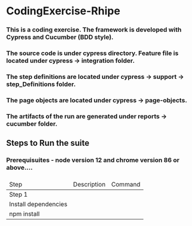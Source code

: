 <h1> CodingExercise-Rhipe </h1>

### This is a coding exercise. The framework is developed with Cypress and Cucumber (BDD style).
### The source code is under cypress directory. Feature file is located under cypress -> integration folder.
### The step definitions are located under cypress -> support -> step_Definitions folder.
### The page objects are located under cypress -> page-objects. 
### The artifacts of the run are generated under reports -> cucumber folder.

<h2> Steps to Run the suite </h2>
<h3>Prerequisuites - node version 12 and chrome version 86 or above....<h3>

<table>
  <thead>
    <td> Step </td>
    <td> Description </td>
    <td> Command </td>
  </thead>
  <tbody> 
    <tr>
      <td> Step 1 <td>
    </tr>
    <tr>
      <td> Install dependencies <td>
    </tr>
    <tr>
      <td> npm install <td>
    </tr>
  </tbody>
</table>
